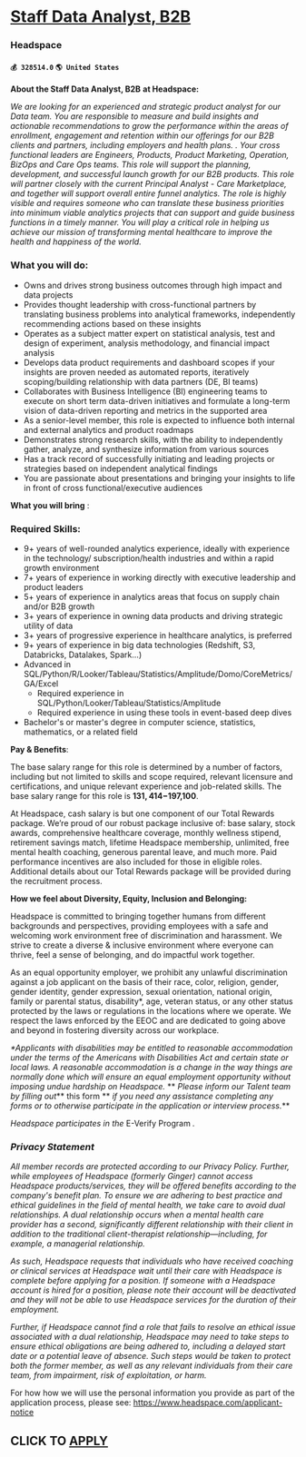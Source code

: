 # [Staff Data Analyst, B2B](https://www.remotewlb.com/apply/staff-data-analyst-b2b)  
### Headspace  
#### `💰 328514.0` `🌎 United States`  

**About the Staff Data Analyst, B2B** **at Headspace:**

 _We are looking for an experienced and strategic product analyst for our Data team. You are responsible to measure and build insights and actionable recommendations to grow the performance within the areas of enrollment, engagement and retention within our_ _offerings for our B2B clients and partners, including employers and health plans._ _. Your cross functional leaders are Engineers, Products, Product Marketing, Operation, BizOps and Care Ops teams. This role will support the planning, development, and successful launch growth for our B2B products. This role will partner closely with the current Principal Analyst - Care Marketplace, and together will support overall entire funnel analytics. The role is highly visible and requires someone who can translate these business priorities into minimum viable analytics projects that can support and guide business functions in a timely manner. You will play a critical role in helping us achieve our mission of transforming mental healthcare
to improve the health and happiness of the world._

### What you will do:

  * Owns and drives strong business outcomes through high impact and data projects
  * Provides thought leadership with cross-functional partners by translating business problems into analytical frameworks, independently recommending actions based on these insights
  * Operates as a subject matter expert on statistical analysis, test and design of experiment, analysis methodology, and financial impact analysis
  * Develops data product requirements and dashboard scopes if your insights are proven needed as automated reports, iteratively scoping/building relationship with data partners (DE, BI teams)
  * Collaborates with Business Intelligence (BI) engineering teams to execute on short term data-driven initiatives and formulate a long-term vision of data-driven reporting and metrics in the supported area
  * As a senior-level member, this role is expected to influence both internal and external analytics and product roadmaps
  * Demonstrates strong research skills, with the ability to independently gather, analyze, and synthesize information from various sources
  * Has a track record of successfully initiating and leading projects or strategies based on independent analytical findings
  * You are passionate about presentations and bringing your insights to life in front of cross functional/executive audiences

 **What you will bring** :

### Required Skills:

  * 9+ years of well-rounded analytics experience, ideally with experience in the technology/ subscription/health industries and within a rapid growth environment
  * 7+ years of experience in working directly with executive leadership and product leaders
  * 5+ years of experience in analytics areas that focus on supply chain and/or B2B growth
  * 3+ years of experience in owning data products and driving strategic utility of data
  * 3+ years of progressive experience in healthcare analytics, is preferred
  * 9+ years of experience in big data technologies (Redshift, S3, Databricks, Datalakes, Spark…)
  * Advanced in SQL/Python/R/Looker/Tableau/Statistics/Amplitude/Domo/CoreMetrics/GA/Excel
    * Required experience in SQL/Python/Looker/Tableau/Statistics/Amplitude
    * Required experience in using these tools in event-based deep dives
  * Bachelor's or master's degree in computer science, statistics, mathematics, or a related field

 **Pay & Benefits**:

The base salary range for this role is determined by a number of factors, including but not limited to skills and scope required, relevant licensure and certifications, and unique relevant experience and job-related skills. The base salary range for this role is **$131,414-$197,100**.

At Headspace, cash salary is but one component of our Total Rewards package. We’re proud of our robust package inclusive of: base salary, stock awards, comprehensive healthcare coverage, monthly wellness stipend, retirement savings match, lifetime Headspace membership, unlimited, free mental health coaching, generous parental leave, and much more. Paid performance incentives are also included for those in eligible roles. Additional details about our Total Rewards package will be provided during the recruitment process.

 **How we feel about Diversity, Equity, Inclusion and Belonging:**

Headspace is committed to bringing together humans from different backgrounds and perspectives, providing employees with a safe and welcoming work environment free of discrimination and harassment. We strive to create a diverse & inclusive environment where everyone can thrive, feel a sense of belonging, and do impactful work together.

As an equal opportunity employer, we prohibit any unlawful discrimination against a job applicant on the basis of their race, color, religion, gender, gender identity, gender expression, sexual orientation, national origin, family or parental status, disability*, age, veteran status, or any other status protected by the laws or regulations in the locations where we operate. We respect the laws enforced by the EEOC and are dedicated to going above and beyond in fostering diversity across our workplace.

_*Applicants with disabilities may be entitled to reasonable accommodation under the terms of the Americans with Disabilities Act and certain state or local laws. A reasonable accommodation is a change in the way things are normally done which will ensure an equal employment opportunity without imposing undue hardship on Headspace._ ** _Please inform our Talent team by filling out_** this form ** _if you need any assistance completing any forms or to otherwise participate in the application or interview process._**

 _Headspace participates in the_ E-Verify Program _._

###  _Privacy Statement_

 _All member records are protected according to our Privacy Policy. Further, while employees of Headspace (formerly Ginger) cannot access Headspace products/services, they will be offered benefits according to the company's benefit plan. To ensure we are adhering to best practice and ethical guidelines in the field of mental health, we take care to avoid dual relationships. A dual relationship occurs when a mental health care provider has a second, significantly different relationship with their client in addition to the traditional client-therapist relationship—including, for example, a managerial relationship._

 _As such, Headspace requests that individuals who have received coaching or clinical services at Headspace wait until their care with Headspace is complete before applying for a position. If someone with a Headspace account is hired for a position, please note their account will be deactivated and they will not be able to use Headspace services for the duration of their employment._

 _Further, if Headspace cannot find a role that fails to resolve an ethical issue associated with a dual relationship, Headspace may need to take steps to ensure ethical obligations are being adhered to, including a delayed start date or a potential leave of absence. Such steps would be taken to protect both the former member, as well as any relevant individuals from their care team, from impairment, risk of exploitation, or harm._

For how how we will use the personal information you provide as part of the application process, please see: https://www.headspace.com/applicant-notice

  
## CLICK TO [APPLY](https://www.remotewlb.com/apply/staff-data-analyst-b2b)

